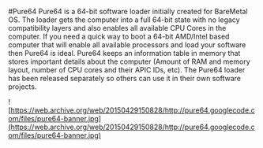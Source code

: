 #Pure64
Pure64 is a 64-bit software loader initially created for BareMetal OS. The loader gets the computer into a full 64-bit state with no legacy compatibility layers and also enables all available CPU Cores in the computer. If you need a quick way to boot a 64-bit AMD/Intel based computer that will enable all available processors and load your software then Pure64 is ideal. Pure64 keeps an information table in memory that stores important details about the computer (Amount of RAM and memory layout, number of CPU cores and their APIC IDs, etc). The Pure64 loader has been released separately so others can use it in their own software projects.

![https://web.archive.org/web/20150429150828/http://pure64.googlecode.com/files/pure64-banner.jpg](https://web.archive.org/web/20150429150828/http://pure64.googlecode.com/files/pure64-banner.jpg)
